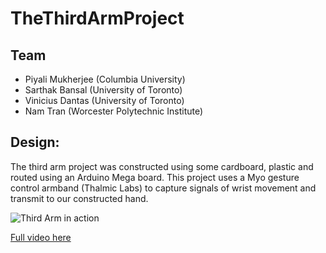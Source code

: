 
# TheThirdArmProject

## Team
- Piyali Mukherjee (Columbia University)
- Sarthak Bansal (University of Toronto)
- Vinicius Dantas (University of Toronto)
- Nam Tran (Worcester Polytechnic Institute)

## Design: 
The third arm project was constructed using some cardboard, plastic and routed using an Arduino Mega board. This project uses a Myo gesture control armband (Thalmic Labs) to capture signals of wrist movement and transmit to our constructed hand. 

![Third Arm in action](https://i.imgflip.com/2l5jz9.gif)

[Full video here](https://www.youtube.com/watch?v=oYBgqnfbgDo)


